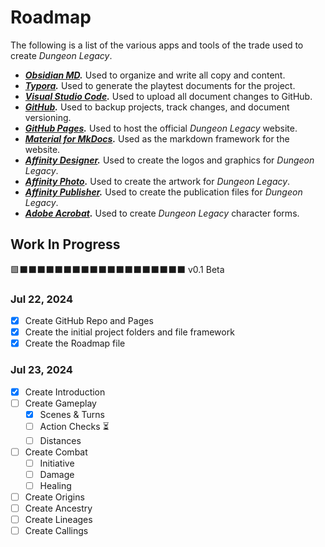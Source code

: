 # Roadmap

The following is a list of the various apps and tools of the trade used to create *Dungeon Legacy*.

* ***[Obsidian MD](https://obsidian.md).*** Used to organize and write all copy and content.
* ***[Typora](https://typora.io).*** Used to generate the playtest documents for the project.
* ***[Visual Studio Code](https://code.visualstudio.com).*** Used to upload all document changes to GitHub.
* ***[GitHub](https://github.com).*** Used to backup projects, track changes, and document versioning.
* ***[GitHub Pages](https://pages.github.com).*** Used to host the official *Dungeon Legacy* website.
* ***[Material for MkDocs](https://squidfunk.github.io/mkdocs-material/).*** Used as the markdown framework for the website.
* ***[Affinity Designer](https://affinity.serif.com/en-us/designer/).*** Used to create the logos and graphics for *Dungeon Legacy*.
* ***[Affinity Photo](https://affinity.serif.com/en-us/photo/).*** Used to create the artwork for *Dungeon Legacy*.
* ***[Affinity Publisher](https://affinity.serif.com/en-us/publisher/).*** Used to create the publication files for *Dungeon Legacy*.
* ***[Adobe Acrobat](https://www.adobe.com/acrobat).*** Used to create *Dungeon Legacy* character forms.

## Work In Progress

🟩⬛️⬛️⬛️⬛️⬛️⬛️⬛️⬛️⬛️⬛️⬛️⬛️⬛️⬛️⬛️⬛️⬛️⬛️⬛️ v0.1 Beta

### Jul 22, 2024

- [x] Create GitHub Repo and Pages
- [x] Create the initial project folders and file framework
- [x] Create the Roadmap file

### Jul 23, 2024

- [x] Create Introduction
- [ ] Create Gameplay
	- [x] Scenes & Turns
	- [ ] Action Checks ⏳
	- [ ] Distances
- [ ] Create Combat
	- [ ] Initiative
	- [ ] Damage
	- [ ] Healing
- [ ] Create Origins
- [ ] Create Ancestry
- [ ] Create Lineages
- [ ] Create Callings